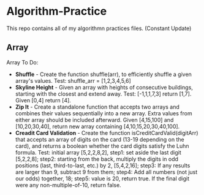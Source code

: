 # Algorithm-Practice

This repo contains all of my algorithmn practices files. (Constant Update)

## Array
Array To Do:
* **Shuffle** - Create the function shuffle(arr), to efficiently shuffle a given array's values. Test: shuffle_arr = [1,2,3,4,5,6]
* **Skyline Height** - Given an array with heights of consecutive buildings, starting with the closest and extend away. Test: [-1,1,1,7,3] return [1,7]. Given [0,4] return [4]. 
* **Zip It** - Create a standalone function that accepts two arrays and combines their values sequentially into a new array. Extra values from either array should be included afterward. Given [4,15,100] and [10,20,30,40], return new array containing [4,10,15,20,30,40,100].
* **Creadit Card Validation** - Create the function isCreditCardValid(digitArr) that accepts an array of digits on the card (13-19 depending on the card), and returns a boolean whether the card digits satisfy the Luhn formula. Test: initial array [5,2,2,8,2], step1: set aside the last digit [5,2,2,8]; step2: starting from the back, multiply the digits in odd positions (last, third-to-last, etc.) by 2, [5,4,2,16]; step3: If any results are larger than 9, subtract 9 from them; step4: Add all numbers (not just our odds) together, 18; step5: value is 20, return true. If the final digit were any non-multiple-of-10, return false.
